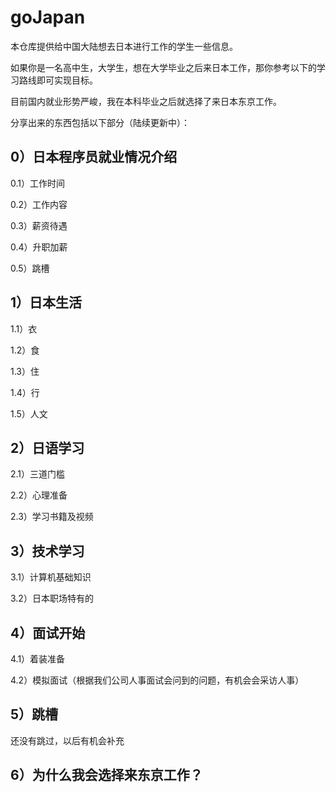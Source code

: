 # goJapan
本仓库提供给中国大陆想去日本进行工作的学生一些信息。

如果你是一名高中生，大学生，想在大学毕业之后来日本工作，那你参考以下的学习路线即可实现目标。

目前国内就业形势严峻，我在本科毕业之后就选择了来日本东京工作。

分享出来的东西包括以下部分（陆续更新中）：


## 0）日本程序员就业情况介绍

0.1）工作时间

0.2）工作内容

0.3）薪资待遇

0.4）升职加薪

0.5）跳槽

## 1）日本生活

1.1）衣

1.2）食

1.3）住

1.4）行

1.5）人文

## 2）日语学习

2.1）三道门槛

2.2）心理准备

2.3）学习书籍及视频

## 3）技术学习

3.1）计算机基础知识

3.2）日本职场特有的

## 4）面试开始

4.1）着装准备

4.2）模拟面试（根据我们公司人事面试会问到的问题，有机会会采访人事）

## 5）跳槽
还没有跳过，以后有机会补充

## 6）为什么我会选择来东京工作？



